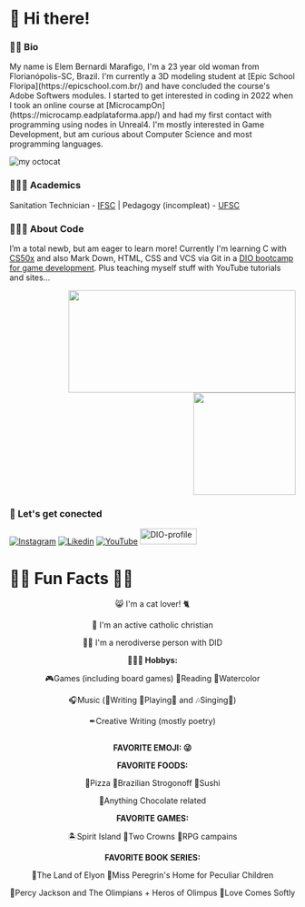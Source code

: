 # 👋 Hi there!

### 🧒🏽 Bio
<div>
My name is Elem Bernardi Marafigo, I'm a 23 year old woman from Florianópolis-SC, Brazil. I'm currently a 3D modeling student at [Epic School Floripa](https://epicschool.com.br/) and have concluded the course's Adobe Softwers modules. I started to get interested in coding in 2022 when I took an online course at [MicrocampOn](https://microcamp.eadplataforma.app/) and had my first contact with programming using nodes in Unreal4. I'm mostly interested in Game Development, but am curious about Computer Science and most programming languages.

![my octocat](https://github.com/elem3d/img/blob/main/octocat-1698889785678.png)
 
</div>


### 👩🏽‍🎓 Academics

Sanitation Technician - [IFSC](https://www.ifsc.edu.br/)  |  Pedagogy (incompleat) - [UFSC](https://ufsc.br/)

### 👩🏽‍💻 About Code

I’m a total newb, but am eager to learn more! Currently I'm learning C with [CS50x](https://cs50.harvard.edu/x/2023/) and also Mark Down, HTML, CSS and VCS via Git in a [DIO bootcamp for game development](https://web.dio.me/track/potencia-tech-ifood-desenvolvimento-de-jogos?tab=about). Plus teaching myself stuff with YouTube tutorials and sites...

<div>
<p align="right">
<img height="180cm" width="400cm" src="https://github-readme-stats.vercel.app/api/top-langs/?username=elem3d&layout=compact" />
 
<img height="180cm" src="https://github-readme-stats.vercel.app/api?username=elem3d&show_icons=true&theme=radical&rank_icon=github" />
</p>
</div>

### 🔌 Let's get conected

[![Instagram](https://img.shields.io/badge/Instagram-E4405F?style=for-the-badge&logo=instagram&logoColor=white)](https://www.instagram.com/elem3d/)
[![Likedin](https://img.shields.io/badge/LinkedIn-0077B5?style=for-the-badge&logo=linkedin&logoColor=white)](https://www.linkedin.com/in/elem-bernardi-marafigo-4b13a8298/)
[![YouTube](https://img.shields.io/badge/YouTube-FF0000?style=for-the-badge&logo=youtube&logoColor=white)](https://www.youtube.com/channel/UCch3yHMRzz0i22n9yEvHhjQ)
[<img alt="DIO-profile" height="28" width="100" src="https://hermes.digitalinnovation.one/users/company/3a52d6e3-a58c-4755-89c9-fbc093a8868f.png" />](https://www.dio.me/users/elem_marafigo)


# 🐱‍👓 Fun Facts 🐱‍💻

<p align="center">
😸 I'm a cat lover! 🐈
</p>
<p align="center">
💒 I'm an active catholic christian
 </p>
<p align="center">
🧠🌈 I'm a nerodiverse person with DID

<p align="center">
<b>🤹🏽‍♀️ Hobbys:</b>
</p>
<p align="center">
🎮Games (including board games) 📖Reading 🎨Watercolor
 <p align="center">
🎧Music (🎼Writing 🎸Playing🎹 and 🎶Singing🎤)
<p align="center">
✒Creative Writing (mostly poetry)

<p align="center">
  <h2></h2>
</p>
<p align="center">
<b>FAVORITE EMOJI: 😜</b>
</p>

<p align="center">
<b>FAVORITE FOODS:</b>
</p>

<p align="center">
🍕Pizza 🍛Brazilian Strogonoff 🍣Sushi 
 <p align="center">
🍫Anything Chocolate related
  
<p align="center">
<b>FAVORITE GAMES:</b>
</p>

<p align="center">
🏝Spirit Island 👑Two Crowns 🎲RPG campains

<p align="center">
<b>FAVORITE BOOK SERIES:</b>
</p>
<p align="center">
📗The Land of Elyon 
📘Miss Peregrin's Home for Peculiar Children 
<p align="center">
📙Percy Jackson and The Olimpians + Heros of Olimpus 
📕Love Comes Softly
</p>

<!---
elem3d/elem3d is a ✨ special ✨ repository because its `README.md` (this file) appears on your GitHub profile.
You can click the Preview link to take a look at your changes.
--->
